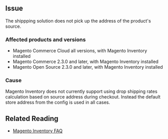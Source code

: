 ## Issue

The&nbsp;shippping solution does not pick up the address&nbsp;of the product's source.

### Affected products and versions

*   Magento Commerce Cloud all versions,&nbsp;with Magento Inventory installed&nbsp;
*   Magento Commerce 2.3.0 and later, with Magento Inventory installed&nbsp;
*   Magento Open Source 2.3.0 and later,&nbsp;with Magento Inventory installed&nbsp;

### Cause

Magento Inventory does not currently support using drop shipping rates calculation based on source address during checkout. Instead the&nbsp;default store address from the config is used in all cases.

## Related Reading

*   [Magento Inventory FAQ](https://github.com/magento/inventory/wiki/MSI-FAQs)